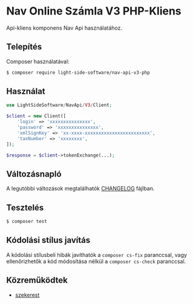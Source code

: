 # Nav Online Számla V3 PHP-Kliens

Api-kliens komponens Nav Api használatához.

## Telepítés

Composer használatával:

``` bash
$ composer require light-side-software/nav-api-v3-php
```

## Használat

``` php
use LightSideSoftware/NavApi/V3/Client;

$client = new Client([
    'login' => 'xxxxxxxxxxxxxxx',
    'password' => 'xxxxxxxxxxxxxxx',
    'xmlSignKey' => 'xx-xxxx-xxxxxxxxxxxxxxxxxxxxxxxx',
    'taxNumber' => 'xxxxxxxx',
]);

$response = $client->tokenExchange(...);
```

## Változásnapló

A legutóbbi változások megtalálhatók [CHANGELOG](CHANGELOG.md) fájlban.

## Tesztelés

``` bash
$ composer test
```

## Kódolási stílus javítás

A kódolási stílusbeli hibák javíthatók a `composer cs-fix` paranccsal, vagy ellenőrizhetők a kód módosítása nélkül
a `composer cs-check` paranccsal.

## Közreműködtek

- [szekerest][link-author]

[link-author]: https://github.com/TamasSzekeres
